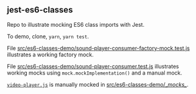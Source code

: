 ## jest-es6-classes

Repo to illustrate mocking ES6 class imports with Jest.

To demo, clone, `yarn`, `yarn test`.

File [src/es6-classes-demo/sound-player-consumer-factory-mock.test.js](src/es6-classes-demo/sound-player-consumer-factory-mock.test.js) illustrates a working factory mock.

File [src/es6-classes-demo/sound-player-consumer.test.js](src/es6-classes-demo/sound-player-consumer.test.js) illustrates working mocks using `mock.mockImplementation()` and a manual mock.

[`video-player.js`](src/es6-classes-demo/video-player.js) is manually mocked in [src/es6-classes-demo/\__mocks\__](src/es6-classes-demo/__mocks__).
